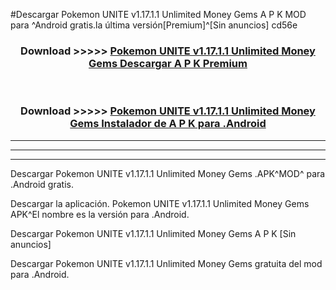#Descargar Pokemon UNITE v1.17.1.1 Unlimited Money Gems  A P K MOD para ^Android gratis.la última versión[Premium]^[Sin anuncios] cd56e



<div align="center">
<h3>Download >>>>> <a href="https://es-web.web.app/?es= Pokemon UNITE v1.17.1.1 Unlimited Money Gems ">Pokemon UNITE v1.17.1.1 Unlimited Money Gems  Descargar A P K Premium</a></h3><br>

<h3>Download >>>>> <a href="https://es-web.web.app/?es= Pokemon UNITE v1.17.1.1 Unlimited Money Gems ">Pokemon UNITE v1.17.1.1 Unlimited Money Gems  Instalador de A P K para .Android</a></h3>
</div>


----------------------------------------------------------

----------------------------------------------------------

----------------------------------------------------------

Descargar Pokemon UNITE v1.17.1.1 Unlimited Money Gems  .APK^MOD^ para .Android gratis.

Descargar la aplicación. Pokemon UNITE v1.17.1.1 Unlimited Money Gems  APK^El nombre es la versión para .Android.

Descargar Pokemon UNITE v1.17.1.1 Unlimited Money Gems  A P K [Sin anuncios]

Descargar Pokemon UNITE v1.17.1.1 Unlimited Money Gems  gratuita del mod para .Android.